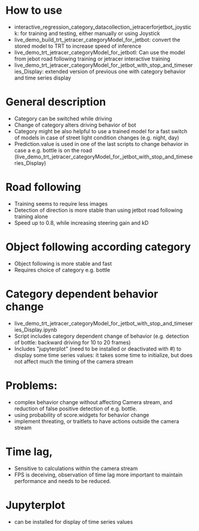 # How to use
* interactive_regression_category_datacollection_jetracerforjetbot_joystick: for training and testing, either manually or using Joystick
* live_demo_build_trt_jetracer_categoryModel_for_jetbot: convert the stored model to TRT to increase speed of inference
* live_demo_trt_jetracer_categoryModel_for_jetbotl: Can use the model from jebot road following training or jetracer interactive training
* live_demo_trt_jetracer_categoryModel_for_jetbot_with_stop_and_timeseries_Display: extended version of previous one with category behavior and time series display

# General description
* Category can be switched while driving
* Change of category alters driving behavior of bot
* Category might be also helpful to use a trained model for a fast switch of models in case of street light condition changes (e.g. night, day)
* Prediction.value is used in one of the last scripts to change behavior in case a e.g. bottle is on the road (live_demo_trt_jetracer_categoryModel_for_jetbot_with_stop_and_timeseries_Display)

# Road following 
* Training seems to require less images
* Detection of direction is more stable than using jetbot road following training alone
* Speed up to 0.8, while increasing steering gain and kD

# Object following according category
* Object following is more stable and fast
* Requires choice of category e.g. bottle

# Category dependent behavior change
* live_demo_trt_jetracer_categoryModel_for_jetbot_with_stop_and_timeseries_Display.ipynb
* Script includes category dependent change of behavior (e.g. detection of bottle: backward driving for 10 to 20 frames)
* Includes "jupyterplot" (need to be installed or deactivated with #) to display some time series values: it takes some time to initialize, but does not affect much the timing of the camera stream

# Problems: 
* complex behavior change without affecting Camera stream, and reduction of false positive detection of e.g. bottle.
* using probability of  score.widgets for behavior change
* implement threating, or traitlets to have actions outside the camera stream

# Time lag, 
* Sensitive to calculations within the camera stream
* FPS is deceiving, observation of time lag more important to maintain performance and needs to be reduced.

# Jupyterplot
* can be installed for display of time series values




